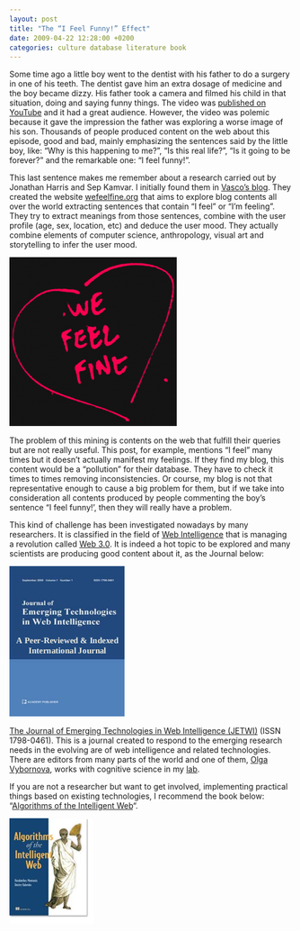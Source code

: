 ```yaml
---
layout: post
title: "The “I Feel Funny!” Effect"
date: 2009-04-22 12:28:00 +0200
categories: culture database literature book
---
```


Some time ago a little boy went to the dentist with his father to do a surgery in one of his teeth. The dentist gave him an extra dosage of medicine and the boy became dizzy. His father took a camera and filmed his child in that situation, doing and saying funny things. The video was [published on YouTube](http://www.youtube.com/watch?v=txqiwrbYGrs) and it had a great audience. However, the video was polemic because it gave the impression the father was exploring a worse image of his son. Thousands of people produced content on the web about this episode, good and bad, mainly emphasizing the sentences said by the little boy, like: “Why is this happening to me?”, “Is this real life?”, “Is it going to be forever?” and the remarkable one: “I feel funny!”.

This last sentence makes me remember about a research carried out by Jonathan Harris and Sep Kamvar. I initially found them in [Vasco’s blog](http://vfurtado.blogspot.com/2009/03/i-feel-good.html). They created the website [wefeelfine.org](http://www.wefeelfine.org) that aims to explore blog contents all over the world extracting sentences that contain “I feel” or “I’m feeling”. They try to extract meanings from those sentences, combine with the user profile (age, sex, location, etc) and deduce the user mood. They actually combine elements of computer science, anthropology, visual art and storytelling to infer the user mood.

![heart-298x300.png](/images/posts/heart-298x300.png)

The problem of this mining is contents on the web that fulfill their queries but are not really useful. This post, for example, mentions “I feel” many times but it doesn’t actually manifest my feelings. If they find my blog, this content would be a “pollution” for their database. They have to check it times to times removing inconsistencies. Or course, my blog is not that representative enough to cause a big problem for them, but if we take into consideration all contents produced by people commenting the boy’s sentence “I feel funny!’, then they will really have a problem.

This kind of challenge has been investigated nowadays by many researchers. It is classified in the field of [Web Intelligence](http://en.wikipedia.org/wiki/Web_intelligence) that is managing a revolution called [Web 3.0](http://computer.howstuffworks.com/web-30.htm). It is indeed a hot topic to be explored and many scientists are producing good content about it, as the Journal below:

![journal.png](/images/posts/journal.png)

[The Journal of Emerging Technologies in Web Intelligence (JETWI)](http://www.academypublisher.com/jetwi/index.html) (ISSN  1798-0461). This is a journal created to respond to the emerging research needs in the evolving are of web intelligence and related technologies. There are editors from many parts of the world and one of them, [Olga Vybornova](http://www.tele.ucl.ac.be/view-people.php?id=178), works with cognitive science in my [lab](http://www.tele.ucl.ac.be/).

If you are not a researcher but want to get involved, implementing practical things based on existing technologies, I recommend the book below: “[Algorithms of the Intelligent Web](http://www.manning.com/marmanis/)“.

![marmanis_cover150.jpg](/images/posts/marmanis_cover150.jpg)